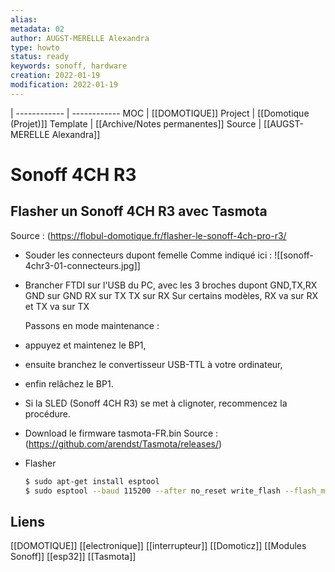 ```yaml
---
alias:
metadata: 02
author: AUGST-MERELLE Alexandra
type: howto
status: ready
keywords: sonoff, hardware
creation: 2022-01-19
modification: 2022-01-19
---
```

 | 
------------ | ------------
MOC | [[DOMOTIQUE]]
Project | [[Domotique (Projet)]]
Template | [[Archive/Notes permanentes]]
Source | [[AUGST-MERELLE Alexandra]]
# Sonoff 4CH R3
## Flasher un Sonoff 4CH R3 avec Tasmota

Source : (https://flobul-domotique.fr/flasher-le-sonoff-4ch-pro-r3/

- Souder les connecteurs dupont femelle
  Comme indiqué ici :
  ![[sonoff-4chr3-01-connecteurs.jpg]]

- Brancher FTDI sur l'USB du PC, avec les 3 broches dupont GND,TX,RX
  GND sur GND
  RX sur TX
  TX sur RX
  Sur certains modèles, RX va sur RX et TX va sur TX
  
  Passons en mode maintenance :
-   appuyez et maintenez le BP1,
-   ensuite branchez le convertisseur USB-TTL à votre ordinateur,
-   enfin relâchez le BP1.
-   Si la SLED (Sonoff 4CH R3) se met à clignoter, recommencez la procédure.


- Download le firmware tasmota-FR.bin
  Source : (https://github.com/arendst/Tasmota/releases/)

- Flasher
  ```bash
  $ sudo apt-get install esptool
  $ sudo esptool --baud 115200 --after no_reset write_flash --flash_mode dout 0x00000 tasmota-FR.bin
  ```
## Liens
[[DOMOTIQUE]] [[electronique]] [[interrupteur]] [[Domoticz]] [[Modules Sonoff]] [[esp32]] [[Tasmota]]
